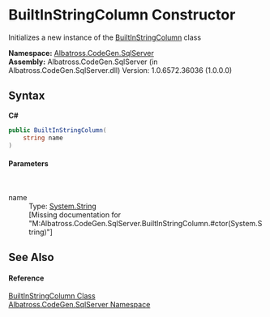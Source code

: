 # BuiltInStringColumn Constructor 
 

Initializes a new instance of the <a href="E2608997.md">BuiltInStringColumn</a> class

**Namespace:**&nbsp;<a href="9727DDEC.md">Albatross.CodeGen.SqlServer</a><br />**Assembly:**&nbsp;Albatross.CodeGen.SqlServer (in Albatross.CodeGen.SqlServer.dll) Version: 1.0.6572.36036 (1.0.0.0)

## Syntax

**C#**<br />
``` C#
public BuiltInStringColumn(
	string name
)
```


#### Parameters
&nbsp;<dl><dt>name</dt><dd>Type: <a href="http://msdn2.microsoft.com/en-us/library/s1wwdcbf" target="_blank">System.String</a><br />\[Missing <param name="name"/> documentation for "M:Albatross.CodeGen.SqlServer.BuiltInStringColumn.#ctor(System.String)"\]</dd></dl>

## See Also


#### Reference
<a href="E2608997.md">BuiltInStringColumn Class</a><br /><a href="9727DDEC.md">Albatross.CodeGen.SqlServer Namespace</a><br />